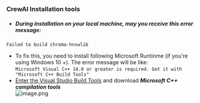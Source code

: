 ### CrewAI Installation tools

+ ##### During installation on your local machine, may you receive this error message:
`Failed to build chroma-hnswlib`
+ To fix this, you need to install following Microsoft Runtinme (if you're using Windows 10 +). The error message will be like:\
`Microsoft Visual C++ 14.0 or greater is required. Get it with "Microsoft C++ Build Tools"`
+ [Enter the Visual Studio Build Tools](https://visualstudio.microsoft.com/visual-cpp-build-tools/ "visual-cpp-build-tools") and download ___Microsoft C++ compilation tools___
  \
  ![image.png](attachment:34042f54-2329-495b-81e0-7c0a1518e174.png)
